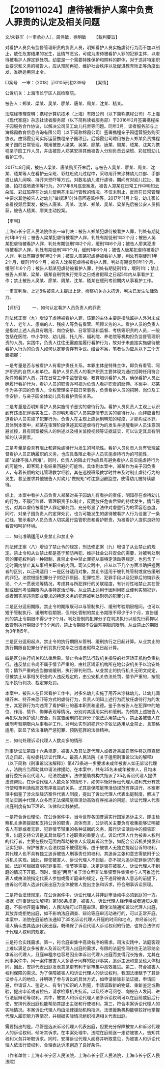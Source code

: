 # 【201911024】虐待被看护人案中负责人罪责的认定及相关问题

文/朱铁军（一审承办人），周伟敏，徐明敏 　　【裁判要旨】

对看护人员负有监督管理职责的负责人员，明知看护人员实施虐待行为而不加以制止，放任危害结果的发生，且情节恶劣，可成为虐待被看护人罪的犯罪主体，以虐待被看护人罪定罪处罚。幼童是一个需要特殊保护和照料的群体，对于违背特定职业要求和义务的被告人，应从预防再犯、维护社会秩序以及促进教育矫正等角度出发，准确适用禁止令。

□案号　一审：（2018）沪0105刑初239号 　　【案情】

公诉机关：上海市长宁区人民检察院。

被告人：郑某、梁某、吴某、廖某、唐某、周某、沈某、嵇某。

法院经审理查明：携程计算机技术（上海）有限公司（以下简称携程公司）与上海《现代家庭》杂志社读者服务部（以下简称读者服务部）于2016年2月签署携程亲子园服务合作协议，以解决公司员工幼儿托育等问题。同年3月，读者服务部与上海锦霞教育信息咨询有限公司（以下简称锦霞公司）签署携程亲子园运营服务购买协议，由锦霞公司实际运营携程亲子园项目。后锦霞公司聘用被告人郑某负责携程亲子园的日常管理，聘用被告人梁某、吴某、廖某、唐某、周某、嵇某、沈某为携程亲子园工作人员，并由被告人郑某安排其他被告人分别负责云朵班、彩虹班幼儿看护工作。

2017年8月间，被告人梁某、唐某购买芥末后，与被告人吴某、廖某、周某、沈某、嵇某等人在看护云朵班、彩虹班幼儿过程中，采取用芥末涂抹幼儿口部、手部或让幼儿闻嗅、持芥末恐吓等方式，对数名幼儿进行虐待，期间有对幼儿拉扯、推搡、拍打或喷液体等行为。2017年8月底至案发，被告人郑某在日常工作中明知云朵班、彩虹班存在对幼儿使用芥末进行管教的情况，不仅未制止，反而在日常管理中要求其他被告人对幼儿"做规矩"时注意回避监控等。2017年11月上旬，幼儿家长查看视频后案发，被告人唐某、周某、沈某、郑某、吴某、梁某先后被公安人员抓获，被告人嵇某、廖某主动投案。

【审判】

上海市长宁区人民法院作出一审判决：被告人郑某犯虐待被看护人罪，判处有期徒刑1年6个月；被告人梁某犯虐待被看护人罪，判处有期徒刑1年2个月；被告人吴某犯虐待被看护人罪，判处有期徒刑1年2个月，缓刑1年6个月；被告人廖某犯虐待被看护人罪，判处有期徒刑1年1个月，缓刑1年6个月；被告人唐某犯虐待被看护人罪，判处有期徒刑1年2个月；被告人周某犯虐待被看护人罪，判处有期徒刑1年2个月，缓刑1年6个月；被告人沈某犯虐待被看护人罪，判处有期徒刑1年1个月，缓刑1年6个月；被告人嵇某犯虐待被看护人罪，判处有期徒刑1年，缓刑1年；禁止被告人郑某、梁某、唐某自刑罚执行完毕之日或者假释之日起5年内从事看护工作；禁止被告人吴某、廖某、周某、沈某、嵇某在缓刑考验期内从事看护工作。

一审宣判后，上述8名被告人未提出上诉，检察机关亦未抗诉，判决已发生法律效力。

【评析】 　　一、如何认定看护人员负责人的罪责

刑法修正案（九）增设了虐待被看护人罪，该罪的主体主要是指除监护人外对未成年人、老年人、患病的人、残疾人等负有看管、照顾义务的人。看护人员的负责人是指对上述人员具有聘用、岗位安排、日常管理和监督、考核等职责的人员，一般包括在医院、中小学校、幼儿园、托儿所、福利院、养老院等机构担负监督管理职责的人员。实践中，负责人往往无需直接履行看护行为，故对于未直接实施虐待被看护人行为的负责人如何认定罪责存有争议。结合本案，笔者认为应从以下三个方面把握：

一是考量是否与被看护人有看护责任关系。本罪主体是特殊主体，即负有看管、呵护职责的自然人和单位。看护人员负责人的看护职责主要体现为通过招聘任用符合条件的看护人员，并在日常工作中监督管理、教育培训看护人员，确保看护人员正确履行看护行为，看护人员的职责亦可视为负责人看护职责的延伸。本案中，郑某作为亲子园的负责人，全权管理亲子园日常事务，负责看护人员的招聘、岗位及工作安排，与亲子园全体幼儿具有看护责任关系。

二是考量是否明知看护人员实施情节恶劣的虐待行为。看护人员负责人主观上认识到有违法犯罪事实发生，亦即明知看护人员实施情节恶劣的虐待行为，而非应当知道看护人员实施了犯罪行为。负责人在主观上应达到明知的程度，才能构成本罪。具体到本案中，郑某在审理阶段供述其知道虐待行为的发生并提醒看护人员注意回避监控，且有同案被告人的供述以及相关监控视频等证据证实，可以认定其具有明知的认识要素。

三是考量是否具有阻止和避免虐待行为发生的可能性。看护人员负责人负有管理监督看护人员正确履职的义务，也应具备阻止看护人员实施虐待行为的可能性，即"法律不强人所难"。同时，负责人的阻止行为应具有避免看护人员实施虐待行为的可能性，即客观上有结果回避的可能性。具体到本案中，郑某作为亲子园负责人，有着长期的幼儿管理教学经验，其在巡视班级教学时并未及时制止虐待行为的发生，甚至要求其他被告人对幼儿"做规矩"时注意回避监控，使得幼儿被持续虐待。

综上，本案中看护人员负责人郑某对亲子园幼儿有看护的责任，明知存在虐待幼儿的行为，不履行监督、管理职责予以制止，反而放任危害后果的持续发生，情节恶劣，对其以虐待被看护人罪定罪处罚，充分彰显了法律对虐童行为的零容忍态度。同时，对亲子园负责人的定罪处罚，也为可能发生的虐待被看护人行为设置了一条红线，警示看护人员负责人切实履行监管职责和看护职责，为被看护人提供良好的看管和呵护环境。

二、如何准确适用从业禁止和禁止令

刑法修正案（八）增设了禁止令的规定，刑法修正案（九）增设了从业禁止的规定。禁止令和从业禁止都是基于预防再犯、维护社会公共安全的需要，对被判处刑罚的罪犯权利的一种限制，且禁止令中禁止罪犯从事特定活动等规定，也包含了一定时间内禁止其从事相关职业的内涵。司法实践中，应从以下几个方面准确把握两者的区别，以正确适用：一是区分适用对象。禁止令适用于被判处管制或宣告缓刑的罪犯。法院根据犯罪分子的犯罪原因、犯罪性质、犯罪手段以及犯罪后的悔罪表现、个人一贯表现等情况，考虑其与所犯罪行的关联程度，有针对性地禁止其在管制或缓刑考验期限内从事特定活动等。从业禁止适用于因利用职业便利实施犯罪，或者因实施违背职业要求的特定义务的犯罪被判处刑罚的犯罪分子。

二是区分适用期限。禁止令的期限既可以与管制执行、缓刑考验期限相同，也可以短于管制执行、缓刑考验期限，但判处管制的禁止令期限不得少于3个月，宣告缓刑的禁止令期限不得少于2个月。判处管制的犯罪分子在判决执行以前先行羁押以致管制执行期限少于3个月的，禁止令期限不受最短期限的限制。从业禁止的期限为3年到5年。

三是区分适用起点。禁止令的执行期限从管制、缓刑执行之日起计算。从业禁止的执行期限自犯罪分子刑罚执行完毕之日或者假释之日起计算。

四是区分执行机关和法律后果。禁止令由司法行政机关指导的社区矫正机构负责执行。违反禁止令尚不属于情节严重的，由社区矫正机构所在地公安机关予以治安处罚；情节严重的应当撤销缓刑，执行原判刑罚。从业禁止的执行机关无明文规定，但被禁止从事相关职业的人违反规定的，由公安机关依法处罚，情节严重的，按照拒不执行判决、裁定罪处罚。

本案中，被告人在日常看护工作中，对多名幼儿实施了用芥末涂抹幼儿，让幼儿闻嗅芥末、持芥末恐吓等方式的虐待行为，负责人明知上述行为而放任虐待行为的发生，其犯罪行为均违背了看护职业的基本职责和道德。鉴于各被告人在犯罪中的地位、作用、情节、悔罪表现等情况，分别对其适用实刑和缓刑。为预防上述被告人再犯以及保护幼儿安全，对宣告缓刑的犯罪分子依法适用禁止令，禁止各被告人在缓刑考验期限内从事看护工作。对判处实刑的犯罪分子依法适用从业禁止，且顶格适用，彰显了依法准确严惩犯罪、预防犯罪的法律精神。

三、如何处理诉讼代理人人数众多的情形

刑事诉讼法第四十六条规定，被害人及其法定代理人或者近亲属自案件移送审查起诉之日起，有权委托诉讼代理人。最高人民法院《关于适用刑事诉讼法的解释》（以下简称《刑事诉讼法解释》）第473条进一步要求未成年被害人如无诉讼代理人，法院应当帮助其申请法律援助。在本案中，共有35名未成年被害人，且均未自行委托诉讼代理人，经法院通知，法律援助机构共指派了35名诉讼代理人提供法律帮助。在诉讼代理人人数众多的情形下，如何平衡好诉讼代理人权利充分有效行使和审判活动高效有序推进的关系，尤其是保障庭审活动规范有序进行，本案审理中借鉴了涉众型经济案件代表人制度，提出了诉讼代理人代表出庭制度，解决了司法实践中代理人众多而无法保障庭审活动高效有序推进的问题。诉讼代理人代表出庭制度有如下理论、法律和实践依据。

一是符合诉讼理论。在公诉案件中，当今世界各国普遍实行国家追诉主义，即由检察机关承担提起和支持公诉的职责。具体而言，公诉机关主要负有收集能够证明被告人有罪或者无罪、犯罪情节轻重的各种证据的义务，履行诉讼活动中的控告职责，出庭支持公诉是其具体履行上述职责的重要方式。诉讼代理人作为被害人权利的代行者，主要在授权范围内帮助被害人实现其诉讼主张，如配合公诉机关揭发和证实犯罪、保护被害人合法权益不被侵犯等。由于被害人无独立提起公诉的权利，其代理人也不具有独立追诉被告人刑事责任的权利，其追诉主张和意志需依附于公诉机关实现。因此，即使被害人、诉讼代理人不到庭，亦不视为追诉犯罪诉求的撤回。法庭可根据查明犯罪事实、情节等需要，决定是否在被害人、诉讼代理人不到庭的情况下开庭。同时，借鉴"两高"关于涉众型非法集资案件集资参与人可推选代表人或由法院指定代表人参加或旁听庭审的规定，在不违背被害人意志的前提下，由诉讼代理人选派代表出庭为全体被害人提出主张和诉求，符合刑事诉讼原理。

二是符合法律规定。在公诉案件中，诉讼代理人并非庭审活动中必须到庭的一方。根据《刑事诉讼法解释》第188条规定，被害人、诉讼代理人经传唤或者通知未到庭，不影响开庭审理的，人民法院可以开庭审理。即使法院通知诉讼代理人出庭，其放弃或拒绝出庭，如不影响法庭调查、辩论等庭审活动进行的，可以正常开庭。本案中，法院在庭前依法通知了35名诉讼代理人开庭的时间和地点，并经诉讼代理人确认由其选派代表出庭，既确保了诉讼代理人诉讼权利的行使，也符合法律对于代理人权利的规定。

三是符合实践需求。第一，符合庭审集中高效有序的需求。司法实践中，法庭客观上难以满足众多被害人及诉讼代理人出庭的需求，有限的法庭空间往往无法容纳全体诉讼代理人，且庭审程序也容易因全体诉讼代理人出庭而变得冗长拖沓。尤其在刑事案件中，同一案件被害人大多基于同样的犯罪事实，追诉主张和意见也大体相同，因此，安排代表出庭发表意见更有利于庭审集中高效推进。第二，符合被害人权利保障的需求。为了保障被害人和诉讼代理人的诉讼权利，我国法律赋予了其诉讼参与人的地位，并明确了参与诉讼的具体方式，如申请排除非法证据，申请回避，申请证人、鉴定人、有专门知识的人到庭，申请调取新的物证、重新鉴定或勘验，提出申诉或者控告，请求检察机关抗诉，以及经许可阅卷、向被告人发问、进行法庭辩论等权利。其中，被害人和诉讼代理人诸多诉讼权利可以在庭前或庭后行使，安排代表出庭也能帮助其提出主张和行使权利。第三，符合本案诉讼代理人的实际情况。本案诉讼代理人均由法律援助机构指派，法律援助机构能够较好地掌握代理人履职能力等情况，并根据实际情况组织推选相关代表出庭。

需要指出的是，尽管是选派诉讼代理人代表出庭，但要充分保障被害人和诉讼代理人的诉讼权利，倾听其诉求。在本案处理中，法院在庭前逐一走访被害人，告知其权利义务并听取诉求。同时，安排诉讼代理人阅卷并听取意见，为被害人和诉讼代理人依法行使权利、合理表达诉求创造了良好条件。

（作者单位：上海市长宁区人民法院，上海市长宁区人民法院，上海市长宁区人民法院）
